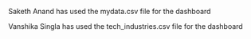 Saketh Anand has used the mydata.csv file for the dashboard



Vanshika Singla has used the tech_industries.csv file for the dashboard
